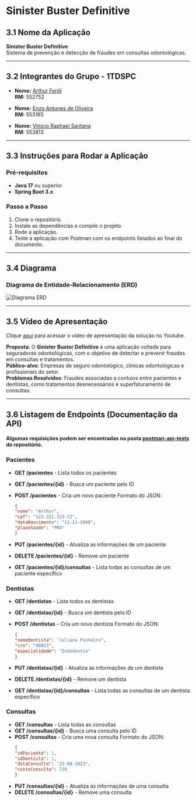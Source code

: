 # Sinister Buster Definitive

## 3.1 Nome da Aplicação
**Sinister Buster Definitive**  
Sistema de prevenção e detecção de fraudes em consultas odontológicas.

---

## 3.2 Integrantes do Grupo - 1TDSPC

- **Nome:** [Arthur Fenili](https://www.linkedin.com/in/arthur-fenili)  
  **RM:** 552752

- **Nome:** [Enzo Antunes de Oliveira](https://www.linkedin.com/in/enzo-antunes/)  
  **RM:** 553185

- **Nome:** [Vinício Raphael Santana](https://www.linkedin.com/in/vinício-raphael-santana/)  
  **RM:** 553813

---

## 3.3 Instruções para Rodar a Aplicação

### Pré-requisitos
- **Java 17** ou superior
- **Spring Boot 3.x**


### Passo a Passo

1. Clone o repositório.
2. Instale as dependências e compile o projeto.
3. Rode a aplicação.
4. Teste a aplicação com Postman com os endpoints listados ao final do documento.

---

## 3.4 Diagrama

### Diagrama de Entidade-Relacionamento (ERD)
![Diagrama ERD](images/diagrama-erd.jpg)


---

## 3.5 Vídeo de Apresentação

Clique [aqui](https://www.youtube.com/watch?v=IV0yVdgiT-4) para acessar o vídeo de apresentação da solução no Youtube.

**Proposta**: O **Sinister Buster Definitive** é uma aplicação voltada para seguradoras odontológicas, com o objetivo de detectar e prevenir fraudes em consultas e tratamentos.  
**Público-alvo**: Empresas de seguro odontológico, clínicas odontológicas e profissionais do setor.  
**Problemas Resolvidos**: Fraudes associadas a conluios entre pacientes e dentistas, como tratamentos desnecessários e superfaturamento de consultas.

---

## 3.6 Listagem de Endpoints (Documentação da API)

#### Algumas requisições podem ser encontradas na pasta [postman-api-tests](postman-api-tests/ODONTOPREV.postman_collection.json) do repositório.

### Pacientes
- **GET /pacientes** - Lista todos os pacientes
- **GET /pacientes/{id}** - Busca um paciente pelo ID
- **POST /pacientes** - Cria um novo paciente
  Formato do JSON: 
    ```json
  {
  "nome": "Arthur",
  "cpf": "123.321.333-12",
  "dataNascimento": "11-11-2000",
  "planoSaude": "PRO"
  }
  ```
  
- **PUT /pacientes/{id}** - Atualiza as informações de um paciente
- **DELETE /pacientes/{id}** - Remove um paciente 
- **GET /pacientes/{id}/consultas** - Lista todas as consultas de um paciente específico


### Dentistas
- **GET /dentistas** - Lista todos os dentistas
- **GET /dentistas/{id}** - Busca um dentista pelo ID
- **POST /dentistas** - Cria um novo dentista
  Formato do JSON:
    ```json
  {
  "nomeDentista": "Juliana Pinheiro",
  "cro": "90023",
  "especialidade": "Endodontia"
  }
  ```

- **PUT /dentistas/{id}** - Atualiza as informações de um dentista
- **DELETE /dentistas/{id}** - Remove um dentista
- **GET /dentistas/{id}/consultas** - Lista todas as consultas de um dentista específico

### Consultas
- **GET /consultas** - Lista todas as consultas
- **GET /consultas/{id}** - Busca uma consulta pelo ID
- **POST /consultas** - Cria uma nova consulta
    Formato do JSON:
    ```json
    {
  "idPaciente": 1,
  "idDentista": 1,
  "dataConsulta": "23-08-2023",
  "custoConsulta": 230
  }
  ```
- **PUT /consultas/{id}** - Atualiza as informações de uma consulta
- **DELETE /consultas/{id}** - Remove uma consulta

